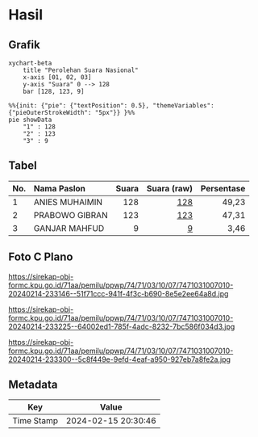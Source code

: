 # Hasil

## Grafik

```mermaid
xychart-beta
    title "Perolehan Suara Nasional"
    x-axis [01, 02, 03]
    y-axis "Suara" 0 --> 128
    bar [128, 123, 9]
```

```mermaid
%%{init: {"pie": {"textPosition": 0.5}, "themeVariables": {"pieOuterStrokeWidth": "5px"}} }%%
pie showData
    "1" : 128
    "2" : 123
    "3" : 9
```

## Tabel

| No. | Nama Paslon    | Suara | Suara (raw) | Persentase |
|:--- |:-------------- | -----:| -----------:| ----------:|
| 1   | ANIES MUHAIMIN | 128   | [128][p-1]  | 49,23      |
| 2   | PRABOWO GIBRAN | 123   | [123][p-2]  | 47,31      |
| 3   | GANJAR MAHFUD  | 9     | [9][p-3]    | 3,46       |


[p-1]: https://github.com/gigit-pemilu/pemilu-2024/blob/main/pilpres/hitung-suara/sub/74-sulawesi-tenggara/sub/71-kota-kendari/sub/03-baruga/sub/1007-watubangga/sub/010-tps/sub/paslon-1.txt
[p-2]: https://github.com/gigit-pemilu/pemilu-2024/blob/main/pilpres/hitung-suara/sub/74-sulawesi-tenggara/sub/71-kota-kendari/sub/03-baruga/sub/1007-watubangga/sub/010-tps/sub/paslon-2.txt
[p-3]: https://github.com/gigit-pemilu/pemilu-2024/blob/main/pilpres/hitung-suara/sub/74-sulawesi-tenggara/sub/71-kota-kendari/sub/03-baruga/sub/1007-watubangga/sub/010-tps/sub/paslon-3.txt

## Foto C Plano

https://sirekap-obj-formc.kpu.go.id/71aa/pemilu/ppwp/74/71/03/10/07/7471031007010-20240214-233146--51f71ccc-941f-4f3c-b690-8e5e2ee64a8d.jpg

https://sirekap-obj-formc.kpu.go.id/71aa/pemilu/ppwp/74/71/03/10/07/7471031007010-20240214-233225--64002ed1-785f-4adc-8232-7bc586f034d3.jpg

https://sirekap-obj-formc.kpu.go.id/71aa/pemilu/ppwp/74/71/03/10/07/7471031007010-20240214-233300--5c8f449e-9efd-4eaf-a950-927eb7a8fe2a.jpg


## Metadata

| Key        | Value               |
| ---------- | ------------------- |
| Time Stamp | 2024-02-15 20:30:46 |



